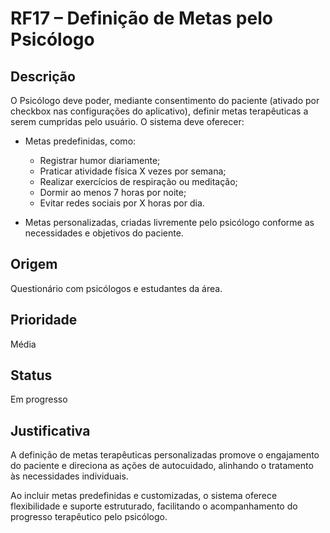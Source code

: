 # RF17 – Definição de Metas pelo Psicólogo

## Descrição  
O Psicólogo deve poder, mediante consentimento do paciente (ativado por checkbox nas configurações do aplicativo), definir metas terapêuticas a serem cumpridas pelo usuário. O sistema deve oferecer:

- Metas predefinidas, como:  
  - Registrar humor diariamente;  
  - Praticar atividade física X vezes por semana;  
  - Realizar exercícios de respiração ou meditação;  
  - Dormir ao menos 7 horas por noite;  
  - Evitar redes sociais por X horas por dia.

- Metas personalizadas, criadas livremente pelo psicólogo conforme as necessidades e objetivos do paciente.

## Origem  
Questionário com psicólogos e estudantes da área.

## Prioridade  
Média

## Status  
Em progresso

## Justificativa  
A definição de metas terapêuticas personalizadas promove o engajamento do paciente e direciona as ações de autocuidado, alinhando o tratamento às necessidades individuais.

Ao incluir metas predefinidas e customizadas, o sistema oferece flexibilidade e suporte estruturado, facilitando o acompanhamento do progresso terapêutico pelo psicólogo.
